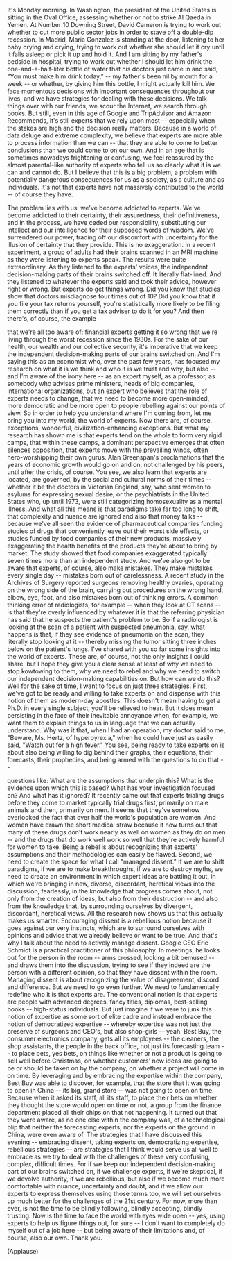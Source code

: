 
It&#39;s Monday morning.
In Washington,
the president of the United States
is sitting in the Oval Office,
assessing whether or not
to strike Al Qaeda
in Yemen.
At Number 10 Downing Street,
David Cameron is trying to work out
whether to cut more public sector jobs
in order to stave off a double-dip recession.
In Madrid, Maria Gonzalez
is standing at the door,
listening to her baby crying and crying,
trying to work out whether she should let it cry
until it falls asleep
or pick it up and hold it.
And I am sitting by my father&#39;s bedside in hospital,
trying to work out
whether I should let him drink
the one-and-a-half-liter bottle of water
that his doctors just came in and said,
&quot;You must make him drink today,&quot; --
my father&#39;s been nil by mouth for a week --
or whether, by giving him this bottle,
I might actually kill him.
We face momentous decisions
with important consequences
throughout our lives,
and we have strategies for dealing with these decisions.
We talk things over with our friends,
we scour the Internet,
we search through books.
But still,
even in this age
of Google and TripAdvisor
and Amazon Recommends,
it&#39;s still experts
that we rely upon most --
especially when the stakes are high
and the decision really matters.
Because in a world of data deluge
and extreme complexity,
we believe that experts
are more able to process information than we can --
that they are able to come to better conclusions
than we could come to on our own.
And in an age
that is sometimes nowadays frightening
or confusing,
we feel reassured
by the almost parental-like authority
of experts
who tell us so clearly what it is
we can and cannot do.
But I believe
that this is a big problem,
a problem with potentially dangerous consequences
for us as a society,
as a culture
and as individuals.
It&#39;s not that experts
have not massively contributed to the world --
of course they have.

The problem lies with us:
we&#39;ve become addicted to experts.
We&#39;ve become addicted to their certainty,
their assuredness,
their definitiveness,
and in the process,
we have ceded our responsibility,
substituting our intellect
and our intelligence
for their supposed words of wisdom.
We&#39;ve surrendered our power,
trading off our discomfort
with uncertainty
for the illusion of certainty
that they provide.
This is no exaggeration.
In a recent experiment,
a group of adults
had their brains scanned in an MRI machine
as they were listening to experts speak.
The results were quite extraordinary.
As they listened to the experts&#39; voices,
the independent decision-making parts of their brains
switched off.
It literally flat-lined.
And they listened to whatever the experts said
and took their advice, however right or wrong.
But experts do get things wrong.
Did you know that studies show
that doctors misdiagnose
four times out of 10?
Did you know
that if you file your tax returns yourself,
you&#39;re statistically more likely
to be filing them correctly
than if you get a tax adviser
to do it for you?
And then there&#39;s, of course, the example

that we&#39;re all too aware of:
financial experts
getting it so wrong
that we&#39;re living through the worst recession
since the 1930s.
For the sake of our health,
our wealth
and our collective security,
it&#39;s imperative that we keep
the independent decision-making parts of our brains
switched on.
And I&#39;m saying this as an economist
who, over the past few years,
has focused my research
on what it is we think
and who it is we trust and why,
but also --
and I&#39;m aware of the irony here --
as an expert myself,
as a professor,
as somebody who advises prime ministers,
heads of big companies,
international organizations,
but an expert who believes
that the role of experts needs to change,
that we need to become more open-minded,
more democratic
and be more open
to people rebelling against
our points of view.
So in order to help you understand
where I&#39;m coming from,
let me bring you into my world,
the world of experts.
Now there are, of course, exceptions,
wonderful, civilization-enhancing exceptions.
But what my research has shown me
is that experts tend on the whole
to form very rigid camps,
that within these camps,
a dominant perspective emerges
that often silences opposition,
that experts move with the prevailing winds,
often hero-worshipping
their own gurus.
Alan Greenspan&#39;s proclamations
that the years of economic growth
would go on and on,
not challenged by his peers,
until after the crisis, of course.
You see,
we also learn
that experts are located,
are governed,
by the social and cultural norms
of their times --
whether it be the doctors
in Victorian England, say,
who sent women to asylums
for expressing sexual desire,
or the psychiatrists in the United States
who, up until 1973,
were still categorizing homosexuality
as a mental illness.
And what all this means
is that paradigms
take far too long to shift,
that complexity and nuance are ignored
and also that money talks --
because we&#39;ve all seen the evidence
of pharmaceutical companies
funding studies of drugs
that conveniently leave out
their worst side effects,
or studies funded by food companies
of their new products,
massively exaggerating the health benefits
of the products they&#39;re about to bring by market.
The study showed that food companies exaggerated
typically seven times more
than an independent study.
And we&#39;ve also got to be aware
that experts, of course,
also make mistakes.
They make mistakes every single day --
mistakes born out of carelessness.
A recent study in the Archives of Surgery
reported surgeons
removing healthy ovaries,
operating on the wrong side of the brain,
carrying out procedures on the wrong hand,
elbow, eye, foot,
and also mistakes born out of thinking errors.
A common thinking error
of radiologists, for example --
when they look at CT scans --
is that they&#39;re overly influenced
by whatever it is
that the referring physician has said
that he suspects
the patient&#39;s problem to be.
So if a radiologist
is looking at the scan
of a patient with suspected pneumonia, say,
what happens is that,
if they see evidence
of pneumonia on the scan,
they literally stop looking at it --
thereby missing the tumor
sitting three inches below
on the patient&#39;s lungs.
I&#39;ve shared with you so far
some insights into the world of experts.
These are, of course,
not the only insights I could share,
but I hope they give you a clear sense at least
of why we need to stop kowtowing to them,
why we need to rebel
and why we need to switch
our independent decision-making capabilities on.
But how can we do this?
Well for the sake of time,
I want to focus on just three strategies.
First, we&#39;ve got to be ready and willing
to take experts on
and dispense with this notion of them
as modern-day apostles.
This doesn&#39;t mean having to get a Ph.D.
in every single subject,
you&#39;ll be relieved to hear.
But it does mean persisting
in the face of their inevitable annoyance
when, for example,
we want them to explain things to us
in language that we can actually understand.
Why was it that, when I had an operation,
my doctor said to me,
&quot;Beware, Ms. Hertz,
of hyperpyrexia,&quot;
when he could have just as easily said,
&quot;Watch out for a high fever.&quot;
You see, being ready to take experts on
is about also being willing
to dig behind their graphs,
their equations, their forecasts,
their prophecies,
and being armed with the questions to do that --

questions like:
What are the assumptions that underpin this?
What is the evidence upon which this is based?
What has your investigation focused on?
And what has it ignored?
It recently came out
that experts trialing drugs
before they come to market
typically trial drugs
first, primarily on male animals
and then, primarily on men.
It seems that they&#39;ve somehow overlooked the fact
that over half the world&#39;s population are women.
And women have drawn the short medical straw
because it now turns out that many of these drugs
don&#39;t work nearly as well on women
as they do on men --
and the drugs that do work well work so well
that they&#39;re actively harmful for women to take.
Being a rebel is about recognizing
that experts&#39; assumptions
and their methodologies
can easily be flawed.
Second,
we need to create the space
for what I call &quot;managed dissent.&quot;
If we are to shift paradigms,
if we are to make breakthroughs,
if we are to destroy myths,
we need to create an environment
in which expert ideas are battling it out,
in which we&#39;re bringing in
new, diverse, discordant, heretical views
into the discussion,
fearlessly,
in the knowledge that progress comes about,
not only from the creation of ideas,
but also from their destruction --
and also from the knowledge
that, by surrounding ourselves
by divergent, discordant,
heretical views.
All the research now shows us
that this actually makes us smarter.
Encouraging dissent is a rebellious notion
because it goes against our very instincts,
which are to surround ourselves
with opinions and advice
that we already believe
or want to be true.
And that&#39;s why I talk about the need
to actively manage dissent.
Google CEO Eric Schmidt
is a practical practitioner
of this philosophy.
In meetings, he looks out for the person in the room --
arms crossed, looking a bit bemused --
and draws them into the discussion,
trying to see if they indeed are
the person with a different opinion,
so that they have dissent within the room.
Managing dissent
is about recognizing the value
of disagreement, discord
and difference.
But we need to go even further.
We need to fundamentally redefine
who it is that experts are.
The conventional notion
is that experts are people
with advanced degrees,
fancy titles, diplomas,
best-selling books --
high-status individuals.
But just imagine
if we were to junk
this notion of expertise
as some sort of elite cadre
and instead embrace the notion
of democratized expertise --
whereby expertise was not just the preserve
of surgeons and CEO&#39;s,
but also shop-girls -- yeah.
Best Buy,
the consumer electronics company,
gets all its employees --
the cleaners, the shop assistants,
the people in the back office,
not just its forecasting team --
to place bets, yes bets,
on things like whether or not
a product is going to sell well before Christmas,
on whether customers&#39; new ideas
are going to be or should be taken on by the company,
on whether a project
will come in on time.
By leveraging
and by embracing
the expertise within the company,
Best Buy was able to discover, for example,
that the store that it was going to open in China --
its big, grand store --
was not going to open on time.
Because when it asked its staff,
all its staff, to place their bets
on whether they thought the store would open on time or not,
a group from the finance department
placed all their chips
on that not happening.
It turned out that they were aware,
as no one else within the company was,
of a technological blip
that neither the forecasting experts,
nor the experts on the ground in China,
were even aware of.
The strategies
that I have discussed this evening --
embracing dissent,
taking experts on,
democratizing expertise,
rebellious strategies --
are strategies that I think
would serve us all well to embrace
as we try to deal with the challenges
of these very confusing, complex,
difficult times.
For if we keep
our independent decision-making part
of our brains switched on,
if we challenge experts, if we&#39;re skeptical,
if we devolve authority,
if we are rebellious,
but also
if we become much more comfortable
with nuance,
uncertainty and doubt,
and if we allow our experts
to express themselves
using those terms too,
we will set ourselves up
much better
for the challenges of the 21st century.
For now, more than ever,
is not the time
to be blindly following,
blindly accepting,
blindly trusting.
Now is the time to face the world
with eyes wide open --
yes, using experts
to help us figure things out, for sure --
I don&#39;t want to completely do myself out of a job here --
but being aware
of their limitations
and, of course, also our own.
Thank you.

(Applause)

